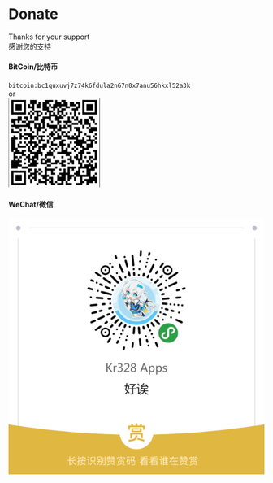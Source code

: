 # Donate
Thanks for your support  
感谢您的支持  
  
#### BitCoin/比特币  
`bitcoin:bc1quxuvj7z74k6fdula2n67n0x7anu56hkxl52a3k`  
or  
![bitcoin:bc1quxuvj7z74k6fdula2n67n0x7anu56hkxl52a3k](resources/donate_bitcoin.png)  

#### WeChat/微信  
![WeChat](resources/donate_wechat.png)  
  

